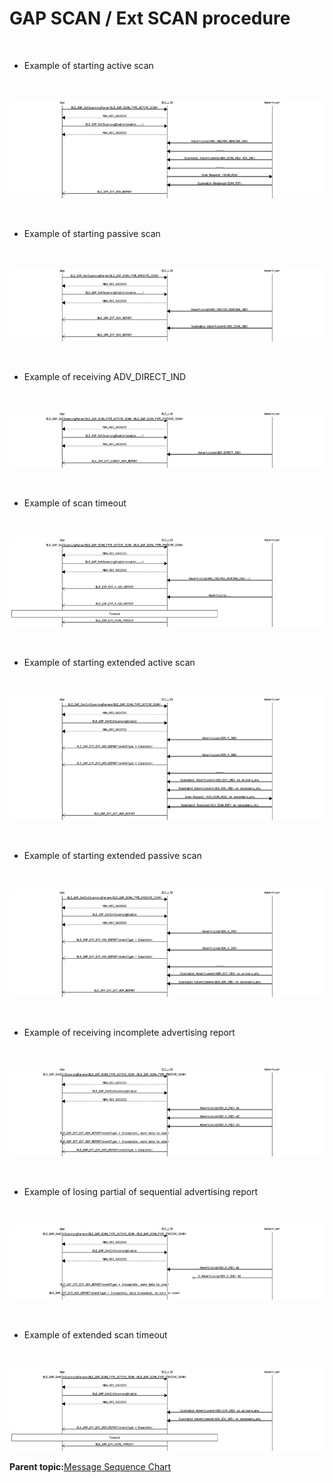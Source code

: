 # GAP SCAN / Ext SCAN procedure

<br />

-   Example of starting active scan

<br />

![](GUID-5AC4E226-66DA-4B0D-BA9D-270195307233-low.png)

<br />

-   Example of starting passive scan

<br />

![](GUID-9BC1C6B2-8BCC-4FA0-AB87-33E24B4E9688-low.png)

<br />

-   Example of receiving ADV\_DIRECT\_IND

<br />

![](GUID-596A4C1A-F604-4E04-9DD3-5191E1337EFE-low.png)

<br />

-   Example of scan timeout

<br />

![](GUID-2155FB00-E72E-4007-B77C-60EAB8955AC1-low.png)

<br />

-   Example of starting extended active scan

<br />

![](GUID-A53CEDB3-0BA2-4541-8963-DC0B32FC7DFF-low.png)

<br />

-   Example of starting extended passive scan

<br />

![](GUID-11CFF6DC-6133-4A7C-8C97-45C44C8B17D9-low.png)

<br />

-   Example of receiving incomplete advertising report

<br />

![](GUID-6EA3FCC9-9B50-485F-AC2C-478C54D92157-low.png)

<br />

-   Example of losing partial of sequential advertising report

<br />

![](GUID-278C613B-0B04-4B5B-BB95-750D115E1D79-low.png)

<br />

-   Example of extended scan timeout

<br />

![](GUID-8E4E1F31-ECB9-45A5-A242-6992B13F82FF-low.png)

**Parent topic:**[Message Sequence Chart](GUID-30D405B5-0472-4B35-AD01-4DDF330F3091.md)

